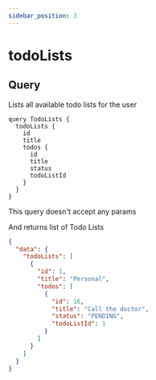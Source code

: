 ```yaml
---
sidebar_position: 3
---
```


# todoLists

## Query

Lists all available todo lists for the user

```gql
query TodoLists {
  todoLists {
    id
    title
    todos {
      id
      title
      status
      todoListId
    }
  }
}
```

This query doesn't accept any params

And returns list of Todo Lists

```json
{
  "data": {
    "todoLists": [
      {
        "id": 1,
        "title": "Personal",
        "todos": [
          {
            "id": 16,
            "title": "Call the doctor",
            "status": "PENDING",
            "todoListId": 1
          }
        ]
      }
    ]
  }
}
```
